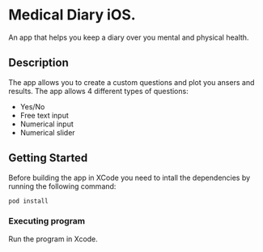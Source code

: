 # Medical Diary iOS.

An app that helps you keep a diary over you mental and physical health.

## Description

The app allows you to create a custom questions and plot you ansers and results. The app allows 4 different types of questions:
 
 + Yes/No
 + Free text input
 + Numerical input
 + Numerical slider

## Getting Started

Before building the app in XCode you need to intall the dependencies by running the following command:
```
pod install
```

### Executing program

Run the program in Xcode.
